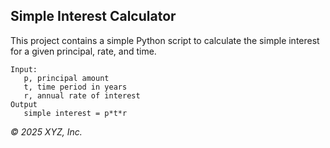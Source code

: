 ## Simple Interest Calculator

This project contains a simple Python script to calculate the simple interest for a given principal, rate, and time.

```
Input:
   p, principal amount
   t, time period in years
   r, annual rate of interest
Output
   simple interest = p*t*r
```

_© 2025 XYZ, Inc._
